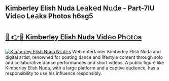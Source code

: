 ## Kimberley Elish Nuda Le𝚊k𝚎d N𝚞𝚍e - Part-7IU Vid𝚎o Le𝚊ks Photos h6sg5

# <h2><a href="http://fbd961.evod.top/?m=Kimberley+Elish+Nuda">🔗 👉🔴 Kimberley Elish Nuda Vid𝚎o Ph𝚘t𝚘s</a></h2>

[![Kimberley Elish Nuda N𝚞d𝚎s](https://i.imgur.com/8V9OHl7.gif)](http://fbd961.evod.top/?m=Kimberley+Elish+Nuda)
Web entertainer Kimberley Elish Nuda and digital artist, renowned for posting dance and lifestyle content through solo and collaborative dance performances and short videos. A public figure like Kimberley Elish Nuda, with a large platform and a captive audience, has a responsibility to use his influence responsibly. 
